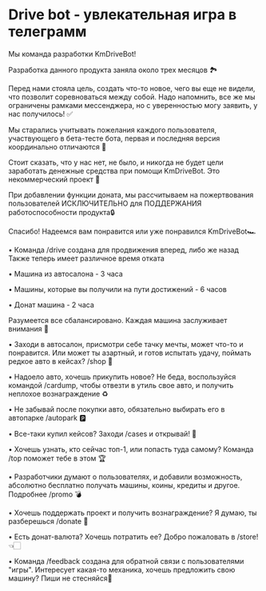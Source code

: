 # Drive bot - увлекательная игра в телеграмм

Мы команда разработки KmDriveBot!
    
Разработка данного продукта заняла около трех месяцов 🏞️
    
Перед нами стояла цель, создать что-то новое, чего вы еще не видели, что позволит соревноваться между собой. Надо напомнить, все же мы ограничены рамками мессенджера, но с уверенностью могу заявить, у нас получилось! ✅
    
Мы старались учитывать пожелания каждого пользователя, участвующего в бета-тесте бота, первая и последняя версия координально отличаются 🤗
    
Стоит сказать, что у нас нет, не было, и никогда не будет цели заработать денежные средства при помощи KmDriveBot. Это некоммерческий проект 🚫
    
При добавлении функции доната, мы рассчитываем на пожертвования пользователей ИСКЛЮЧИТЕЛЬНО для ПОДДЕРЖАНИЯ работоспособности продукта🔒
    
Спасибо! Надеемся вам понравится или уже понравился KmDriveBot🏎

• Команда /drive создана для продвижения вперед, либо же назад
Также теперь имеет различное время отката

• Машина из автосалона - 3 часа

• Машины, которые вы получили на пути достижений - 6 часов

• Донат машина - 2 часа

Разумеется все сбалансировано. Каждая машина заслуживает внимания 💜

• Заходи в автосалон, присмотри себе тачку мечты, может что-то и понравится. Или может ты азартный, и готов испытать удачу, поймать редкое авто в кейсах?  /shop 🥰

• Надоело авто, хочешь прикупить новое? Не беда, воспользуйся командой /cardump, чтобы отвезти в утиль свое авто, и получить неплохое вознаграждение ♻️

• Не забывай после покупки авто, обязательно выбирать его в автопарке /autopark 🅿️

• Все-таки купил кейсов? Заходи /cases и открывай! 🧰

• Хочешь узнать, кто сейчас топ-1, или попасть туда самому? Команда /top поможет тебе в этом 🏆

• Разработчики думают о пользователях, и добавили возможность, абсолютно бесплатно получать машины, коины, кредиты и другое. Подробнее /promo 💣

• Хочешь поддержать проект и получить вознаграждение? Я думаю, ты разберешься /donate 💸

• Есть донат-валюта? Хочешь потратить ее? Добро пожаловать в /store! 👈🏻

• Команда /feedback создана для обратной связи с пользователями "игры". Интересует какая-то механика, хочешь предложить свою машину? Пиши не стесняйся📝
